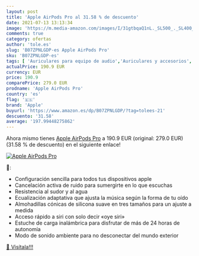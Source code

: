 ```yaml
---
layout: post
title: 'Apple AirPods Pro al 31.58 % de descuento'
date: 2021-07-13 13:13:34
image: 'https://m.media-amazon.com/images/I/31gtbqaQ1nL._SL500_._SL400_.jpg'
comments: true
category: ofertas
author: 'tole.es'
slug: 'B07ZPNLGDP-es Apple AirPods Pro'
sku: 'B07ZPNLGDP-es'
tags: [ 'Auriculares para equipo de audio','Auriculares y accesorios','Electrónica','apple', ]
actualPrice: 190.9 EUR
currency: EUR
price: 190.9
comparePrice: 279.0 EUR
prodname: 'Apple AirPods Pro'
country: 'es'
flag: '🇪🇸'
brand: 'Apple'
buyurl: 'https://www.amazon.es/dp/B07ZPNLGDP/?tag=tolees-21'
descuento: '31.58'
average: '197.99448275862'
---
```


Ahora mismo tienes [Apple AirPods Pro](https://www.amazon.es/dp/B07ZPNLGDP/?tag=tolees-21) a 190.9 EUR (original: 279.0 EUR) (31.58 %  de descuento) en el siguiente enlace!

[![Apple AirPods Pro](https://m.media-amazon.com/images/I/31gtbqaQ1nL._SL500_._SL400_.jpg)](https://www.amazon.es/dp/B07ZPNLGDP/?tag=tolees-21)

🔎:

- Configuración sencilla para todos tus dispositivos apple
- Cancelación activa de ruido para sumergirte en lo que escuchas
- Resistencia al sudor y al agua
- Ecualización adaptativa que ajusta la música según la forma de tu oído
- Almohadillas cónicas de silicona suave en tres tamaños para un ajuste a medida
- Acceso rápido a siri con solo decir «oye siri»
- Estuche de carga inalámbrica para disfrutar de más de 24 horas de autonomía
- Modo de sonido ambiente para no desconectar del mundo exterior

[🛒 Visítala!!!](https://www.amazon.es/dp/B07ZPNLGDP/?tag=tolees-21)
